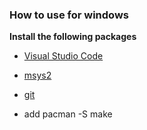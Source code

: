 

### How to use for windows

**Install the following packages**

 * [Visual Studio Code](https://code.visualstudio.com/docs/?dv=win)
 * [msys2](www.msys2.org)
 * [git](https://git-scm.com/)

* add pacman -S make